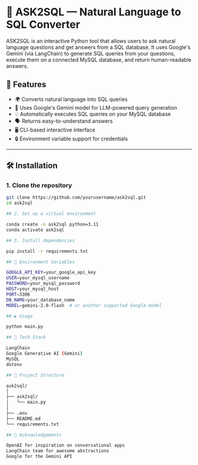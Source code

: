 # 🧠 ASK2SQL — Natural Language to SQL Converter

ASK2SQL is an interactive Python tool that allows users to ask natural language questions and get answers from a SQL database. It uses Google's Gemini (via LangChain) to generate SQL queries from your questions, execute them on a connected MySQL database, and return human-readable answers.

## 🚀 Features

- 🌍 Converts natural language into SQL queries
- 🧠 Uses Google's Gemini model for LLM-powered query generation
- 💡 Automatically executes SQL queries on your MySQL database
- 🗣️ Returns easy-to-understand answers
- 🖥️ CLI-based interactive interface
- 🔒 Environment variable support for credentials

---

## 🛠️ Installation

### 1. Clone the repository

```bash
git clone https://github.com/yourusername/ask2sql.git
cd ask2sql

## 2. Set up a virtual environment

conda create -n ask2sql python=3.11
conda activate ask2sql

## 3. Install dependencies

pip install -r requirements.txt

## 🔑 Environment Variables

GOOGLE_API_KEY=your_google_api_key
USER=your_mysql_username
PASSWORD=your_mysql_password
HOST=your_mysql_host
PORT=3306
DB_NAME=your_database_name
MODEL=gemini-2.0-flash  # or another supported Google model

## ▶️ Usage

python main.py

## 🧩 Tech Stack

LangChain
Google Generative AI (Gemini)
MySQL
dotenv

## 📂 Project Structure

ask2sql/
│
├── ask2sql/             
│   └── main.py         
│
├── .env                
├── README.md            
└── requirements.txt    

## 🙌 Acknowledgements

OpenAI for inspiration on conversational apps
LangChain team for awesome abstractions
Google for the Gemini API



